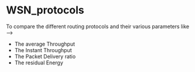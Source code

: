# WSN_protocols

To compare the different routing protocols and their various parameters like --> 

* The average Throughput
* The Instant Throughput
* The Packet Delivery ratio
* The residual Energy
